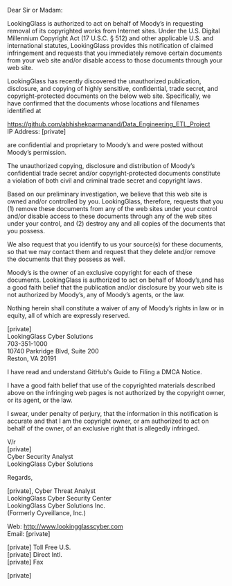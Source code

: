 Dear Sir or Madam:

LookingGlass is authorized to act on behalf of Moody’s in requesting removal of its copyrighted works from Internet sites. Under the U.S. Digital Millennium Copyright Act (17 U.S.C. § 512) and other applicable U.S. and international statutes, LookingGlass provides this notification of claimed infringement and requests that you immediately remove certain documents from your web site and/or disable access to those documents through your web site.

LookingGlass has recently discovered the unauthorized publication, disclosure, and copying of highly sensitive, confidential, trade secret, and copyright-protected documents on the below web site. Specifically, we have confirmed that the documents whose locations and filenames identified at

https://github.com/abhishekparmanand/Data_Engineering_ETL_Project  
IP Address: [private]

are confidential and proprietary to Moody’s and were posted without Moody’s permission.

The unauthorized copying, disclosure and distribution of Moody’s confidential trade secret and/or copyright-protected documents constitute a violation of both civil and criminal trade secret and copyright laws.

Based on our preliminary investigation, we believe that this web site is owned and/or controlled by you. LookingGlass, therefore, requests that you (1) remove these documents from any of the web sites under your control and/or disable access to these documents through any of the web sites under your control, and (2) destroy any and all copies of the documents that you possess.

We also request that you identify to us your source(s) for these documents, so that we may contact them and request that they delete and/or remove the documents that they possess as well.

Moody’s is the owner of an exclusive copyright for each of these documents. LookingGlass is authorized to act on behalf of Moody’s,and has a good faith belief that the publication and/or disclosure by your web site is not authorized by Moody’s, any of Moody’s agents, or the law.

Nothing herein shall constitute a waiver of any of Moody’s rights in law or in equity, all of which are expressly reserved.

[private]  
LookingGlass Cyber Solutions  
703-351-1000  
10740 Parkridge Blvd, Suite 200  
Reston, VA 20191  

I have read and understand GitHub's Guide to Filing a DMCA Notice.

I have a good faith belief that use of the copyrighted materials described above on the infringing web pages is not authorized by the copyright owner, or its agent, or the law.

I swear, under penalty of perjury, that the information in this notification is accurate and that I am the copyright owner, or am authorized to act on behalf of the owner, of an exclusive right that is allegedly infringed.

V/r  
[private]  
Cyber Security Analyst  
LookingGlass Cyber Solutions

Regards,

[private], Cyber Threat Analyst  
LookingGlass Cyber Security Center  
LookingGlass Cyber Solutions Inc.  
(Formerly Cyveillance, Inc.)  

Web: http://www.lookingglasscyber.com  
Email: [private]  

[private] Toll Free U.S.  
[private] Direct Intl.  
[private] Fax  

[private]
